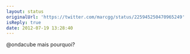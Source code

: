 ```yaml
---
layout: status
originalUrl: 'https://twitter.com/marcgg/status/225945250470965249'
isReply: true
date: 2012-07-19 13:28:40
---
```


@ondacube mais pourquoi?
